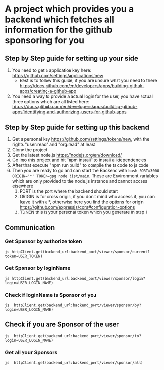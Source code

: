 # A project which provides you a backend which fetches all information for the github sponsoring for you

## Step by Step guide for setting up your side

1. You need to get a application key here: https://github.com/settings/applications/new
   - Best is to follow this guide, if you are unsure what you need to there https://docs.github.com/en/developers/apps/building-github-apps/creating-a-github-app
2. You need a way to provide a actual login for the user, you have actual three options which are all listed here: https://docs.github.com/en/developers/apps/building-github-apps/identifying-and-authorizing-users-for-github-apps

## Step by Step guide for setting up this backend
1. Get a personal key https://github.com/settings/tokens/new, with the rights "user:read" and "org:read" at least
2. Clone the project
3. Get the latest node.js https://nodejs.org/en/download/
4. Go into this project and hit "npm install" to install all dependencies
5. After that execute "npm run build" to compile the ts code to js code
6. Then you are ready to go and can start the Backend with ```bash PORT=3000 ORIGIN='*' TOKEN=gpg node dist/main```. These are Environment variables which are only provided to the node.js instance and cannot access elsewhere
   1. PORT is the port where the backend should start
   2. ORIGIN is for cross origin, if you don't mind who access it, you can leave it with a *, otherwise here you find the options for origin https://github.com/expressjs/cors#configuration-options
   3. TOKEN this is your personal token which you generate in step 1

## Communication

### Get Sponsor by authorize token
```js httpClient.get(backend_url:backend_port/viewer/sponsor/current?token=USER_TOKEN) ```

### Get Sponsor by loginName
```js httpClient.get(backend_url:backend_port/viewer/sponsor/login?login=USER_LOGIN_NAME) ```
 
### Check if loginName is Sponsor of you
```js  httpClient.get(backend_url:backend_port/viewer/sponsor/by?login=USER_LOGIN_NAME)```

## Check if you are Sponsor of the user
```js  httpClient.get(backend_url:backend_port/viewer/sponsor/to?login=USER_LOGIN_NAME)```

### Get all your Sponsors
```js  httpClient.get(backend_url:backend_port/viewer/sponsor/all)```